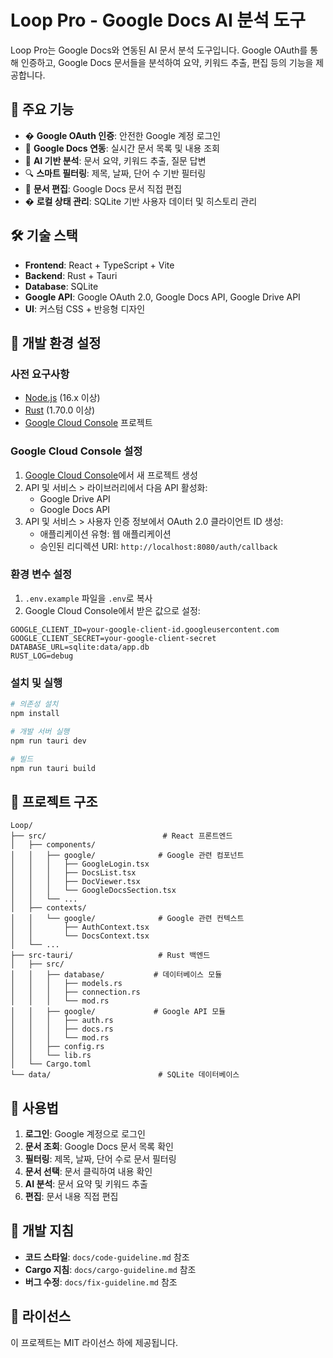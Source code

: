 # Loop Pro - Google Docs AI 분석 도구

Loop Pro는 Google Docs와 연동된 AI 문서 분석 도구입니다. Google OAuth를 통해 인증하고, Google Docs 문서들을 분석하여 요약, 키워드 추출, 편집 등의 기능을 제공합니다.

## 🚀 주요 기능

- � **Google OAuth 인증**: 안전한 Google 계정 로그인
- 📄 **Google Docs 연동**: 실시간 문서 목록 및 내용 조회
- 🤖 **AI 기반 분석**: 문서 요약, 키워드 추출, 질문 답변
- 🔍 **스마트 필터링**: 제목, 날짜, 단어 수 기반 필터링
- 📝 **문서 편집**: Google Docs 문서 직접 편집
- � **로컬 상태 관리**: SQLite 기반 사용자 데이터 및 히스토리 관리

## 🛠️ 기술 스택

- **Frontend**: React + TypeScript + Vite
- **Backend**: Rust + Tauri
- **Database**: SQLite
- **Google API**: Google OAuth 2.0, Google Docs API, Google Drive API
- **UI**: 커스텀 CSS + 반응형 디자인

## 🔧 개발 환경 설정

### 사전 요구사항

- [Node.js](https://nodejs.org/) (16.x 이상)
- [Rust](https://rustup.rs/) (1.70.0 이상)
- [Google Cloud Console](https://console.cloud.google.com/) 프로젝트

### Google Cloud Console 설정

1. [Google Cloud Console](https://console.cloud.google.com/)에서 새 프로젝트 생성
2. API 및 서비스 > 라이브러리에서 다음 API 활성화:
   - Google Drive API
   - Google Docs API
3. API 및 서비스 > 사용자 인증 정보에서 OAuth 2.0 클라이언트 ID 생성:
   - 애플리케이션 유형: 웹 애플리케이션
   - 승인된 리디렉션 URI: `http://localhost:8080/auth/callback`

### 환경 변수 설정

1. `.env.example` 파일을 `.env`로 복사
2. Google Cloud Console에서 받은 값으로 설정:

```env
GOOGLE_CLIENT_ID=your-google-client-id.googleusercontent.com
GOOGLE_CLIENT_SECRET=your-google-client-secret
DATABASE_URL=sqlite:data/app.db
RUST_LOG=debug
```

### 설치 및 실행

```bash
# 의존성 설치
npm install

# 개발 서버 실행
npm run tauri dev

# 빌드
npm run tauri build
```

## 📁 프로젝트 구조

```
Loop/
├── src/                          # React 프론트엔드
│   ├── components/
│   │   ├── google/              # Google 관련 컴포넌트
│   │   │   ├── GoogleLogin.tsx
│   │   │   ├── DocsList.tsx
│   │   │   ├── DocViewer.tsx
│   │   │   └── GoogleDocsSection.tsx
│   │   └── ...
│   ├── contexts/
│   │   └── google/              # Google 관련 컨텍스트
│   │       ├── AuthContext.tsx
│   │       └── DocsContext.tsx
│   └── ...
├── src-tauri/                   # Rust 백엔드
│   ├── src/
│   │   ├── database/           # 데이터베이스 모듈
│   │   │   ├── models.rs
│   │   │   ├── connection.rs
│   │   │   └── mod.rs
│   │   ├── google/             # Google API 모듈
│   │   │   ├── auth.rs
│   │   │   ├── docs.rs
│   │   │   └── mod.rs
│   │   ├── config.rs
│   │   └── lib.rs
│   └── Cargo.toml
└── data/                        # SQLite 데이터베이스
```

## 🎯 사용법

1. **로그인**: Google 계정으로 로그인
2. **문서 조회**: Google Docs 문서 목록 확인
3. **필터링**: 제목, 날짜, 단어 수로 문서 필터링
4. **문서 선택**: 문서 클릭하여 내용 확인
5. **AI 분석**: 문서 요약 및 키워드 추출
6. **편집**: 문서 내용 직접 편집

## 🚦 개발 지침

- **코드 스타일**: `docs/code-guideline.md` 참조
- **Cargo 지침**: `docs/cargo-guideline.md` 참조
- **버그 수정**: `docs/fix-guideline.md` 참조

## 📝 라이선스

이 프로젝트는 MIT 라이선스 하에 제공됩니다.
